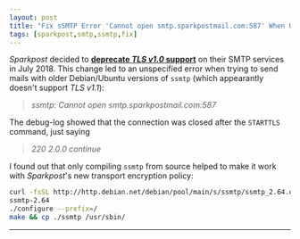 ```yaml
---
layout: post
title: "Fix sSMTP Error 'Cannot open smtp.sparkpostmail.com:587' When Using Sparkpost SMTP"
tags: [sparkpost,smtp,ssmtp,fix]
---
```


*Sparkpost* decided to [**deprecate *TLS v1.0* support**](https://www.sparkpost.com/blog/tls-v1-0-deprecation/) on their SMTP services in July 2018.
This change led to an unspecified error when trying to send mails with older Debian/Ubuntu versions of `ssmtp` (which appearantly doesn't support *TLS v1.1*):
> *ssmtp: Cannot open smtp.sparkpostmail.com:587*

The debug-log showed that the connection was closed after the `STARTTLS` command, just saying
> *220 2.0.0 continue*

I found out that only compiling `ssmtp` from source helped to make it work with *Sparkpost*'s new transport encryption policy:
```bash
curl -fsSL http://http.debian.net/debian/pool/main/s/ssmtp/ssmtp_2.64.orig.tar.bz2 | tar jxvf -
ssmtp-2.64
./configure --prefix=/
make && cp ./ssmtp /usr/sbin/
```

---
